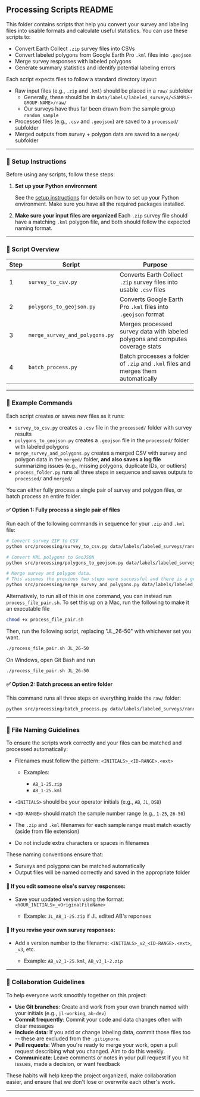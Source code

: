 ## Processing Scripts README

This folder contains scripts that help you convert your survey and labeling files into usable formats and calculate useful statistics. You can use these scripts to:

-   Convert Earth Collect `.zip` survey files into CSVs
-   Convert labeled polygons from Google Earth Pro `.kml` files into `.geojson`
-   Merge survey responses with labeled polygons
-   Generate summary statistics and identify potential labeling errors

Each script expects files to follow a standard directory layout:

-   Raw input files (e.g., `.zip` and `.kml`) should be placed in a `raw/` subfolder
    -   Generally, these should be in `data/labels/labeled_surveys/<SAMPLE-GROUP-NAME>/raw/`
    -   Our surveys have thus far been drawn from the sample group `random_sample`
-   Processed files (e.g., `.csv` and `.geojson`) are saved to a `processed/` subfolder
-   Merged outputs from survey + polygon data are saved to a `merged/` subfolder

------------------------------------------------------------------------

### 🔧 Setup Instructions

Before using any scripts, follow these steps:

1.  **Set up your Python environment**

    See the [setup instructions](../../README.md#setup) for details on how to set up your Python environment. Make sure you have all the required packages installed.

2.  **Make sure your input files are organized** Each `.zip` survey file should have a matching `.kml` polygon file, and both should follow the expected naming format.

------------------------------------------------------------------------

### 🚀 Script Overview

| Step | Script                         | Purpose                                                                           |
|--------------|--------------|--------------------------------------------|
| 1    | `survey_to_csv.py`             | Converts Earth Collect `.zip` survey files into usable `.csv` files               |
| 2    | `polygons_to_geojson.py`       | Converts Google Earth Pro `.kml` files into `.geojson` format                     |
| 3    | `merge_survey_and_polygons.py` | Merges processed survey data with labeled polygons and computes coverage stats    |
| 4    | `batch_process.py`             | Batch processes a folder of `.zip` and `.kml` files and merges them automatically |

------------------------------------------------------------------------

### 📘 Example Commands

Each script creates or saves new files as it runs:

-   `survey_to_csv.py` creates a `.csv` file in the `processed/` folder with survey results
-   `polygons_to_geojson.py` creates a `.geojson` file in the `processed/` folder with labeled polygons
-   `merge_survey_and_polygons.py` creates a merged CSV with survey and polygon data in the `merged/` folder, **and also saves a log file** summarizing issues (e.g., missing polygons, duplicate IDs, or outliers)
-   `process_folder.py` runs all three steps in sequence and saves outputs to `processed/` and `merged/`

You can either fully process a single pair of survey and polygon files, or batch process an entire folder.

#### ✅ Option 1: Fully process a single pair of files

Run each of the following commands in sequence for your `.zip` and `.kml` file:

``` bash
# Convert survey ZIP to CSV
python src/processing/survey_to_csv.py data/labels/labeled_surveys/random_sample/raw/JL_26-50.zip

# Convert KML polygons to GeoJSON
python src/processing/polygons_to_geojson.py data/labels/labeled_surveys/random_sample/raw/JL_26-50.kml

# Merge survey and polygon data. 
# This assumes the previous two steps were successful and there is a geojson with a matching name in the same folder as the csv to match it with. 
python src/processing/merge_survey_and_polygons.py data/labels/labeled_surveys/random_sample/processed/JL_26-50.csv
```

Alternatively, to run all of this in one command, you can instead run `process_file_pair.sh`. To set this up on a Mac, run the following to make it an executable file

``` bash
chmod +x process_file_pair.sh
```

Then, run the following script, replacing "JL_26-50" with whichever set you want.

``` bash
./process_file_pair.sh JL_26-50
```

On Windows, open Git Bash and run

``` bash
./process_file_pair.sh JL_26-50
```

#### ✅ Option 2: Batch process an entire folder

This command runs all three steps on everything inside the `raw/` folder:

``` bash
python src/processing/batch_process.py data/labels/labeled_surveys/random_sample/raw/
```

------------------------------------------------------------------------

### 📁 File Naming Guidelines

To ensure the scripts work correctly and your files can be matched and processed automatically:

-   Filenames must follow the pattern: `<INITIALS>_<ID-RANGE>.<ext>`

    -   Examples:

        -   `AB_1-25.zip`
        -   `AB_1-25.kml`

-   `<INITIALS>` should be your operator initials (e.g., `AB`, `JL`, `DSB`)

-   `<ID-RANGE>` should match the sample number range (e.g., `1-25`, `26-50`)

-   The `.zip` and `.kml` filenames for each sample range must match exactly (aside from file extension)

-   Do not include extra characters or spaces in filenames

These naming conventions ensure that:

-   Surveys and polygons can be matched automatically
-   Output files will be named correctly and saved in the appropriate folder

#### 🔄 If you edit someone else's survey responses:

-   Save your updated version using the format: `<YOUR_INITIALS>_<OriginalFileName>`

    -   Example: `JL_AB_1-25.zip` if JL edited AB's reponses

#### 🔁 If you revise your own survey responses:

-   Add a version number to the filename: `<INITIALS>_v2_<ID-RANGE>.<ext>`, `_v3`, etc.

    -   Example: `AB_v2_1-25.kml`, `AB_v3_1-2.zip`

------------------------------------------------------------------------

### 🤝 Collaboration Guidelines

To help everyone work smoothly together on this project:

-   **Use Git branches**: Create and work from your own branch named with your initials (e.g., `jl-working`, `ab-dev`)
-   **Commit frequently**: Commit your code and data changes often with clear messages
-   **Include data**: If you add or change labeling data, commit those files too -- these are excluded from the `.gitignore`.
-   **Pull requests**: When you're ready to merge your work, open a pull request describing what you changed. Aim to do this weekly.
-   **Communicate**: Leave comments or notes in your pull request if you hit issues, made a decision, or want feedback

These habits will help keep the project organized, make collaboration easier, and ensure that we don't lose or overwrite each other's work.

------------------------------------------------------------------------